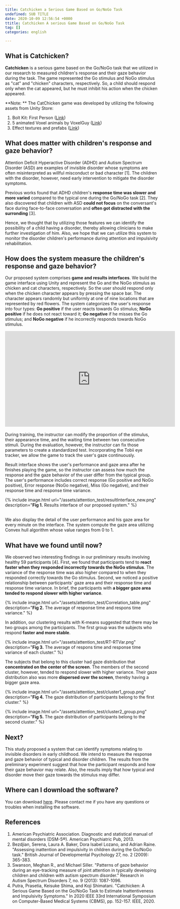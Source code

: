```yaml
---
title: Catchicken a Serious Game Based on Go/NoGo Task
undefined: SUB TITLE
date: 2020-10-09 12:56:54 +0000
ttitle: Catchicken A serious Game Based on Go/NoGo Task
tag: []
categories: english

---
```


## What is Catchicken?

**Catchicken** is a serious game based on the Go/NoGo task that we utilized in our research to measured children's response and their gaze behavior during the task. The game represented the Go stimulus and NoGo stimulus as "cat" and "chicken" characters, respectively. So, a child should respond only when the cat appeared, but he must inhibit his action when the chicken appeared.

**Note: **
The CatChicken game was developed by utilizing the following assets from Unity Store:
1. Bolt Kit: First Person ([Link](https://assetstore.unity.com/packages/templates/tutorials/bolt-kit-first-person-149467))
2. 5 animated Voxel animals by VoxelGuy ([Link](https://assetstore.unity.com/packages/3d/characters/animals/5-animated-voxel-animals-145754))
3. Effect textures and prefabs ([Link](https://assetstore.unity.com/packages/vfx/particles/effect-textures-and-prefabs-109031))



## What does matter with children's response and gaze behavior?
Attention Deficit Hyperactive Disorder (ADHD) and Autism Spectrum Disorder (ASD) are examples of invisible disorder whose symptoms are often misinterpreted as willful misconduct or bad character [1]. The children with the disorder, however, need early intervention to mitigate the disorder symptoms.

Previous works found that ADHD children's **response time was slower and more varied** compared to the typical one during the Go/NoGo task [2]. They also discovered that children with ASD **could not focus** on the conversant's face during face-to-face conversation and **often got distracted with the surronding** [3].

Hence, we thought that by utilizing those features we can identify the possibility of a child having a disorder, thereby allowing clinicians to make further investigation of him. Also, we hope that we can utilize this system to monitor the disorder children's performance during attention and impulsivity rehabilitation.

## How does the system measure the children's response and gaze behavior?
Our proposed system comprises **game and results interfaces**. We build the game interface using Unity and represent the Go and the NoGo stimulus as chicken and cat characters, respectively. So the user should respond only when the chicken character appears by pressing the space bar. The character appears randomly but uniformly at one of nine locations that are represented by red flowers. The system categorizes the user's response into four types: **Go positive** if the user reacts towards Go stimulus; **NoGo positive** if he does not react toward it; **Go negative** if he misses the Go stimulus; and **NoGo negative** if he incorrectly responds towards NoGo stimulus.

<div style="text-align: center;"><iframe width="560" height="315" src="https://www.youtube.com/embed/LFQNXBAqEfY" frameborder="0" allow="accelerometer; autoplay; clipboard-write; encrypted-media; gyroscope; picture-in-picture" allowfullscreen></iframe></div>

<br/>
During training, the instructor can modify the proportion of the stimulus, their appearance time, and the waiting time between two consecutive stimuli. During the evaluation, however, the instructor can fix those parameters to create a standardized test. Incorporating the Tobii eye tracker, we allow the game to track the user's gaze continuously.

Result interface shows the user's performance and gaze area after he finishes playing the game, so the instructor can assess how much the response and the gaze behavior of the user differ from the typical group. The user's performance includes correct response (Go positive and NoGo positive), Error response (NoGo negative), Miss (Go negative), and their response time and response time variance.

{% include image.html url="/assets/attention_test/resultInterface_new.png" description="<b>Fig 1.</b> Results interface of our proposed system." %}

<br/>
We also display the detail of the user performance and his gaze area for every minute on the interface. The system compute the gaze area utilizing Convex hull algorithm whose value ranges from 0 to 1.



## What have we found until now?
We observed two interesting findings in our preliminary results involving healthy 59 participants [4]. First, we found that participants tend to **react faster when they responded incorrectly towards the NoGo stimulus**. The variance of the response time was also higher compared to when they responded correctly towards the Go stimulus. Second, we noticed a positive relationship between participants' gaze area and their response time and response time variance. In brief, the participants with **a bigger gaze area tended to respond slower with higher variance**.

{% include image.html url="/assets/attention_test/Correlation_table.png" description="<b>Fig 2.</b> The average of response time and respons time variance." %}

In addition, our clustering results with K-means suggested that there may be two groups among the participants. The first group was the subjects who respond **faster and more stable**.

{% include image.html url="/assets/attention_test/RT-RTVar.png" description="<b>Fig 3.</b> The average of respons time and response time variance of each cluster." %}



The subjects that belong to this cluster had gaze distribution that **concentrated on the center of the screen**. The members of the second cluster, however, tended to respond slower with higher variance. Their gaze distribution also was more **dispersed over the screen**, thereby having a bigger gaze area.

{% include image.html url="/assets/attention_test/cluster1_group.png" description="<b>Fig 4.</b> The gaze distribution of participants belong to the first cluster." %}

{% include image.html url="/assets/attention_test/cluster2_group.png" description="<b>Fig 5.</b> The gaze distribution of participants belong to the second cluster." %}

## Next?
This study proposed a system that can identify symptoms relating to invisible disorders in early childhood. We intend to measure the response and gaze behavior of typical and disorder children. The results from the preliminary experiment suggest that how the participant responds and how their gaze behavior may relate. Also, the results imply that how typical and disorder move their gaze towards the stimulus may differ.

## Where can I download the software?
You can download [here](https://sourceforge.net/projects/catchicken/ ). Please contact me if you have any questions or troubles when installing the software.

## References
1. American Psychiatric Association. Diagnostic and statistical manual of mental disorders (DSM-5®). American Psychiatric Pub, 2013.
2. Bezdjian, Serena, Laura A. Baker, Dora Isabel Lozano, and Adrian Raine. "Assessing inattention and impulsivity in children during the Go/NoGo task." British Journal of Developmental Psychology 27, no. 2 (2009): 365-383.
3. Swanson, Meghan R., and Michael Siller. "Patterns of gaze behavior during an eye-tracking measure of joint attention in typically developing children and children with autism spectrum disorder." Research in Autism Spectrum Disorders 7, no. 9 (2013): 1087-1096.
4. Putra, Prasetia, Keisuke Shima, and Koji Shimatani. "Catchicken: A Serious Game Based on the Go/NoGo Task to Estimate Inattentiveness and Impulsivity Symptoms." In 2020 IEEE 33rd International Symposium on Computer-Based Medical Systems (CBMS), pp. 152-157. IEEE, 2020. 
